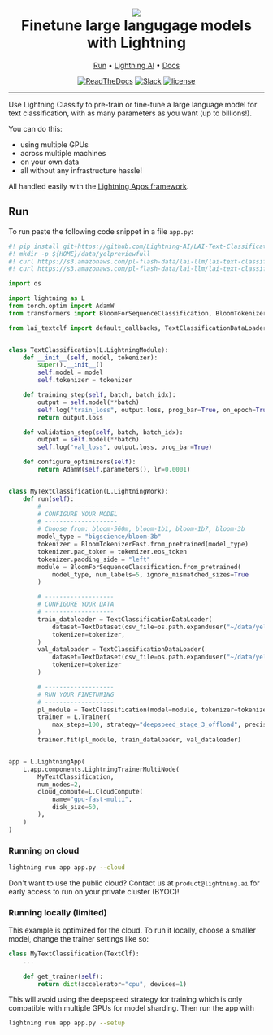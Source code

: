 <div align="center">
    <h1>
        <img src="https://lightningaidev.wpengine.com/wp-content/uploads/2022/11/Asset-54-15.png">
        <br>
        Finetune large langugage models with Lightning
        </br>
    </h1>

<div align="center">

<p align="center">
  <a href="#run">Run</a> •
  <a href="https://www.lightning.ai/">Lightning AI</a> •
  <a href="https://lightning.ai/lightning-docs/">Docs</a>
</p>

[![ReadTheDocs](https://readthedocs.org/projects/pytorch-lightning/badge/?version=stable)](https://lightning.ai/lightning-docs/)
[![Slack](https://img.shields.io/badge/slack-chat-green.svg?logo=slack)](https://www.pytorchlightning.ai/community)
[![license](https://img.shields.io/badge/License-Apache%202.0-blue.svg)](https://github.com/Lightning-AI/lightning/blob/master/LICENSE)

</div>
</div>

______________________________________________________________________

Use Lightning Classify to pre-train or fine-tune a large language model for text classification, 
with as many parameters as you want (up to billions!). 

You can do this:
* using multiple GPUs
* across multiple machines
* on your own data
* all without any infrastructure hassle! 

All handled easily with the [Lightning Apps framework](https://lightning.ai/lightning-docs/).

## Run

To run paste the following code snippet in a file `app.py`:


```python
#! pip install git+https://github.com/Lightning-AI/LAI-Text-Classification-Component
#! mkdir -p ${HOME}/data/yelpreviewfull
#! curl https://s3.amazonaws.com/pl-flash-data/lai-llm/lai-text-classification/datasets/Yelp/datasets/YelpReviewFull/yelp_review_full_csv/train.csv -o ${HOME}/data/yelpreviewfull/train.csv
#! curl https://s3.amazonaws.com/pl-flash-data/lai-llm/lai-text-classification/datasets/Yelp/datasets/YelpReviewFull/yelp_review_full_csv/test.csv -o ${HOME}/data/yelpreviewfull/test.csv

import os

import lightning as L
from torch.optim import AdamW
from transformers import BloomForSequenceClassification, BloomTokenizerFast

from lai_textclf import default_callbacks, TextClassificationDataLoader, TextDataset


class TextClassification(L.LightningModule):
    def __init__(self, model, tokenizer):
        super().__init__()
        self.model = model
        self.tokenizer = tokenizer

    def training_step(self, batch, batch_idx):
        output = self.model(**batch)
        self.log("train_loss", output.loss, prog_bar=True, on_epoch=True, on_step=True)
        return output.loss

    def validation_step(self, batch, batch_idx):
        output = self.model(**batch)
        self.log("val_loss", output.loss, prog_bar=True)

    def configure_optimizers(self):
        return AdamW(self.parameters(), lr=0.0001)


class MyTextClassification(L.LightningWork):
    def run(self):
        # --------------------
        # CONFIGURE YOUR MODEL
        # --------------------
        # Choose from: bloom-560m, bloom-1b1, bloom-1b7, bloom-3b
        model_type = "bigscience/bloom-3b"
        tokenizer = BloomTokenizerFast.from_pretrained(model_type)
        tokenizer.pad_token = tokenizer.eos_token
        tokenizer.padding_side = "left"
        module = BloomForSequenceClassification.from_pretrained(
            model_type, num_labels=5, ignore_mismatched_sizes=True
        )

        # -------------------
        # CONFIGURE YOUR DATA
        # -------------------
        train_dataloader = TextClassificationDataLoader(
            dataset=TextDataset(csv_file=os.path.expanduser("~/data/yelpreviewfull/train.csv")),
            tokenizer=tokenizer,
        )
        val_dataloader = TextClassificationDataLoader(
            dataset=TextDataset(csv_file=os.path.expanduser("~/data/yelpreviewfull/test.csv")),
            tokenizer=tokenizer
        )

        # -------------------
        # RUN YOUR FINETUNING
        # -------------------
        pl_module = TextClassification(model=module, tokenizer=tokenizer)
        trainer = L.Trainer(
            max_steps=100, strategy="deepspeed_stage_3_offload", precision=16, callbacks=default_callbacks()
        )
        trainer.fit(pl_module, train_dataloader, val_dataloader)


app = L.LightningApp(
    L.app.components.LightningTrainerMultiNode(
        MyTextClassification,
        num_nodes=2,
        cloud_compute=L.CloudCompute(
            name="gpu-fast-multi",
            disk_size=50,
        ),
    )
)

```

### Running on cloud

```bash
lightning run app app.py --cloud
```

Don't want to use the public cloud? Contact us at `product@lightning.ai` for early access to run on your private cluster (BYOC)!


### Running locally (limited)
This example is optimized for the cloud. To run it locally, choose a smaller model, change the trainer settings like so:

```python
class MyTextClassification(TextClf):
    ...
    
    def get_trainer(self):
        return dict(accelerator="cpu", devices=1)
```
This will avoid using the deepspeed strategy for training which is only compatible with multiple GPUs for model sharding.
Then run the app with 

```bash
lightning run app app.py --setup
```


